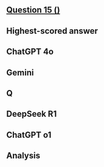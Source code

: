 ## [Question 15 ()]()



## Highest-scored answer 


## ChatGPT 4o



## Gemini



## Q


## DeepSeek R1



## ChatGPT o1



## Analysis 


